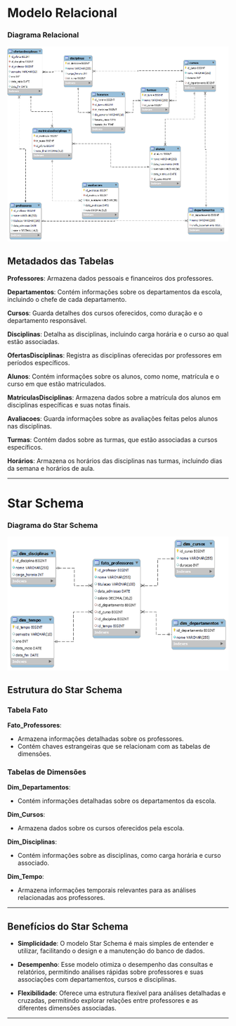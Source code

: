 # Modelo Relacional

### Diagrama Relacional
![Diagrama Relacional da Escola](escola_relational_diag.png)

## Metadados das Tabelas

**Professores**: Armazena dados pessoais e financeiros dos professores.

**Departamentos**: Contém informações sobre os departamentos da escola, incluindo o chefe de cada departamento.

**Cursos**: Guarda detalhes dos cursos oferecidos, como duração e o departamento responsável.

**Disciplinas**: Detalha as disciplinas, incluindo carga horária e o curso ao qual estão associadas.

**OfertasDisciplinas**: Registra as disciplinas oferecidas por professores em períodos específicos.

**Alunos**: Contém informações sobre os alunos, como nome, matrícula e o curso em que estão matriculados.

**MatriculasDisciplinas**: Armazena dados sobre a matrícula dos alunos em disciplinas específicas e suas notas finais.

**Avaliacoes**: Guarda informações sobre as avaliações feitas pelos alunos nas disciplinas.

**Turmas**: Contém dados sobre as turmas, que estão associadas a cursos específicos.

**Horários**: Armazena os horários das disciplinas nas turmas, incluindo dias da semana e horários de aula.

---

# Star Schema

### Diagrama do Star Schema
![Diagrama do Star Schema da Escola](escola_star_schema.png)

## Estrutura do Star Schema

### Tabela Fato

**Fato_Professores**:
- Armazena informações detalhadas sobre os professores.
- Contém chaves estrangeiras que se relacionam com as tabelas de dimensões.

### Tabelas de Dimensões

**Dim_Departamentos**:
- Contém informações detalhadas sobre os departamentos da escola.

**Dim_Cursos**:
- Armazena dados sobre os cursos oferecidos pela escola.

**Dim_Disciplinas**:
- Contém informações sobre as disciplinas, como carga horária e curso associado.

**Dim_Tempo**:
- Armazena informações temporais relevantes para as análises relacionadas aos professores.

---

## Benefícios do Star Schema

- **Simplicidade**: O modelo Star Schema é mais simples de entender e utilizar, facilitando o design e a manutenção do banco de dados.
  
- **Desempenho**: Esse modelo otimiza o desempenho das consultas e relatórios, permitindo análises rápidas sobre professores e suas associações com departamentos, cursos e disciplinas.
  
- **Flexibilidade**: Oferece uma estrutura flexível para análises detalhadas e cruzadas, permitindo explorar relações entre professores e as diferentes dimensões associadas.

---
